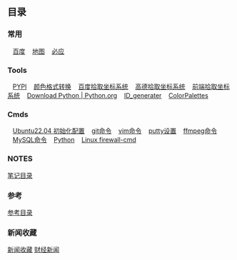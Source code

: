 ## 目录
### 常用


&nbsp;&nbsp;&nbsp;[百度](https://www.baidu.com/)
&nbsp;&nbsp;&nbsp;[地图](http://www.gditu.net/)
&nbsp;&nbsp;&nbsp;[必应](https://cn.bing.com/)

### Tools

&nbsp;&nbsp;&nbsp;[PYPI](https://pypi.org/)
&nbsp;&nbsp;&nbsp;[颜色格式转换](https://tools.fun/color.html)
&nbsp;&nbsp;&nbsp;[百度拾取坐标系统](https://api.map.baidu.com/lbsapi/getpoint/index.html)
&nbsp;&nbsp;&nbsp;[高德拾取坐标系统](https://lbs.amap.com/console/show/picker)
&nbsp;&nbsp;&nbsp;[前端拾取坐标系统](http://geojson.io/#map=16/30.8154/120.4920)
&nbsp;&nbsp;&nbsp;[Download Python | Python.org](https://www.python.org/downloads/)
&nbsp;&nbsp;&nbsp;[ID_generater](http://sfz.uzuzuz.com/?region=320506&birthday=19860511&sex=2&num=5&r=39)
&nbsp;&nbsp;&nbsp;[ColorPalettes](static/ColorPalettes.html)

### Cmds
&nbsp;&nbsp;&nbsp;[Ubuntu22.04 初始化配置](itnotes/ubuntu2204init.md)
&nbsp;&nbsp;&nbsp;[git命令](itnotes/GitCmds.md)
&nbsp;&nbsp;&nbsp;[vim命令](itnotes/VimCmds.md)
&nbsp;&nbsp;&nbsp;[putty设置](itnotes/putty.md)
&nbsp;&nbsp;&nbsp;[ffmpeg命令](itnotes/ffmpeg.md)
&nbsp;&nbsp;&nbsp;[MySQL命令](itnotes/MySQL.md)
&nbsp;&nbsp;&nbsp;[Python](itnotes/Python.md)
&nbsp;&nbsp;&nbsp;[Linux firewall-cmd](itnotes/FirewallCmd.md)

### NOTES
[笔记目录](notes/notes_index.md)

### 参考
[参考目录](referrence/referrence_index.md)

### 新闻收藏
[新闻收藏](news/news_index.md)
[财经新闻](news/news_finance.md)


